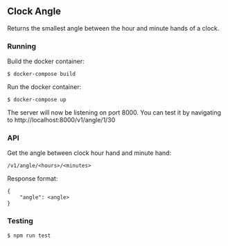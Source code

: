## Clock Angle
Returns the smallest angle between the hour and minute hands of a clock.

### Running
Build the docker container:
```
$ docker-compose build
```

Run the docker container:
```
$ docker-compose up
```

The server will now be listening on port 8000.
You can test it by navigating to http://localhost:8000/v1/angle/1/30

### API

Get the angle between clock hour hand and minute hand:

```
/v1/angle/<hours>/<minutes>
```

Response format:
```
{
    "angle": <angle>
}
```


### Testing

```
$ npm run test
```